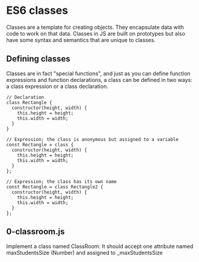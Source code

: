 # ES6 classes
Classes are a template for creating objects. They encapsulate data with code to work on that data. Classes in JS are built on prototypes but also have some syntax and semantics that are unique to classes.
## Defining classes
Classes are in fact "special functions", and just as you can define function expressions and function declarations, a class can be defined in two ways: a class expression or a class declaration.
```
// Declaration
class Rectangle {
  constructor(height, width) {
    this.height = height;
    this.width = width;
  }
}
```

```
// Expression; the class is anonymous but assigned to a variable
const Rectangle = class {
  constructor(height, width) {
    this.height = height;
    this.width = width;
  }
};

// Expression; the class has its own name
const Rectangle = class Rectangle2 {
  constructor(height, width) {
    this.height = height;
    this.width = width;
  }
};
```
## 0-classroom.js
Implement a class named ClassRoom: It should accept one attribute named maxStudentsSize (Number) and assigned to _maxStudentsSize
